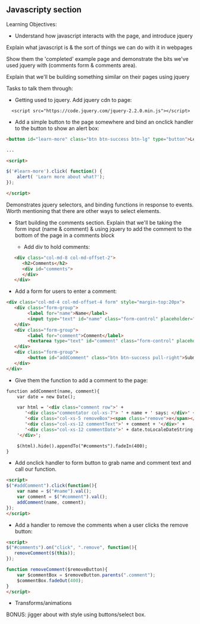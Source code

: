 Javascripty section
-------------------

Learning Objectives:
  * Understand how javascript interacts with the page, and introduce jquery

Explain what javascript is & the sort of things we can do with it in webpages

Show them the 'completed' example page and demonstrate the bits we've used jquery with (comments form & comments area).

Explain that we'll be building something similar on their pages using jquery

Tasks to talk them through:


   * Getting used to jquery. Add jquery cdn to page:

```
  <script src="https://code.jquery.com/jquery-2.2.0.min.js"></script>
```

* Add a simple button to the page somewhere and bind an onclick handler to the button to show an alert box:

```html
<button id="learn-more" class="btn btn-success btn-lg" type="button">Learn More</button>

...

<script>

$('#learn-more').click( function() {
    alert( 'Learn more about what?');
});

</script>

```

Demonstrates jquery selectors, and binding functions in response to events. Worth mentioning that there are other ways to select elements.

*  Start building the comments section. Explain that we'll be taking the form input (name & comment) & using jquery to add the
   comment to the bottom of the page in a comments block


   * Add div to hold comments:

```html
   <div class="col-md-8 col-md-offset-2">
      <h2>Comments</h2>
      <div id="comments">
      </div>
   </div>
```

   * Add a form for users to enter a comment:

```html
<div class="col-md-4 col-md-offset-4 form" style="margin-top:20px">
   <div class="form-group">
        <label for="name">Name</label>
        <input type="text" id="name" class="form-control" placeholder="name goes here" />
   </div>
   <div class="form-group">
        <label for="comment">Comment</label>
        <textarea type="text" id="comment" class="form-control" placeholder="comment goes here" maxlength="150" rows="5" cols="10"></textarea>
   </div>
   <div class="form-group">
        <button id="addComment" class="btn btn-success pull-right">Submit</button>
   </div>
</div>
```

   * Give them the function to add a comment to the page:

```html
function addComment(name, comment){
    var date = new Date();

    var html = '<div class="comment row">' +
       '<div class="commentator col-xs-7"> ' + name + ' says: </div>' +
       '<div class="col-xs-5 removeBox"><span class="remove">x</span></div>' +
       '<div class="col-xs-12 commentText">' + comment + '</div>' +
       '<div class="col-xs-12 commentDate">' + date.toLocaleDateString() + '</div>' +
    '</div>';

    $(html).hide().appendTo("#comments").fadeIn(400);
}
```

   * Add onclick handler to form button to grab name and comment text and call our function.

```html
<script>
$("#addComment").click(function(){
    var name = $("#name").val();
    var comment = $("#comment").val();
    addComment(name, comment);
});
</script>
```


   * Add a handler to remove the comments when a user clicks the remove button:

```html
<script>
$("#comments").on("click", ".remove", function(){
   removeComment($(this));
});

function removeComment($removeButton){
    var $commentBox = $removeButton.parents(".comment");
    $commentBox.fadeOut(400);
}
</script>
```

* Transforms/animations

BONUS:
jigger about with style using buttons/select box.
